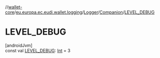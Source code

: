 //[wallet-core](../../../../index.md)/[eu.europa.ec.eudi.wallet.logging](../../index.md)/[Logger](../index.md)/[Companion](index.md)/[LEVEL_DEBUG](-l-e-v-e-l_-d-e-b-u-g.md)

# LEVEL_DEBUG

[androidJvm]\
const
val [LEVEL_DEBUG](-l-e-v-e-l_-d-e-b-u-g.md): [Int](https://kotlinlang.org/api/latest/jvm/stdlib/kotlin/-int/index.html) =
3
